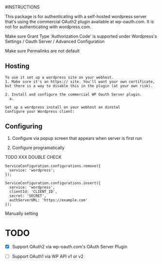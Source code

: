 #INSTRUCTIONS

This package is for authenticating with a self-hosted wordpress server that's using the commercial OAuth2 plugin available at wp-oauth.com. 
It is not for authenticating with wordpress.com.


Make sure Grant Type 'Authorization Code' is supported under Wordpress's Settings / Oauth Server / Advanced Configuration

Make sure Permalinks are not default


## Hosting

    To use it set up a wordpress site on your webhost.
    1. Make sure it's an https:// site. You'll want your own certificate,
    but there is a way to disable this in the plugin (at your own risk).

    2. Install and configure the commercial WP Oauth Server plugin.
      a. 

    Set up a wordpress install on your webhost an dinstal
    Configure your Wordpress client:


## Configuring

1. Configure via popup screen that appears when server is first run



2. Configure programatically 

TODO XXX DOUBLE CHECK

    ServiceConfiguration.configurations.remove({
      service: 'wordpress';
    });
    
    ServiceConfiguration.configurations.insert({
      service: 'wordpress',
      clientId: 'CLIENT_ID',
      secret: 'SECRET',
      authServerURL: 'https://example.com'
    });

Manually setting 

TODO
====
- [x] Support OAuth2 via wp-oauth.com's OAuth Server Plugin
- [ ] Support OAuth1 via WP API v1 or v2

